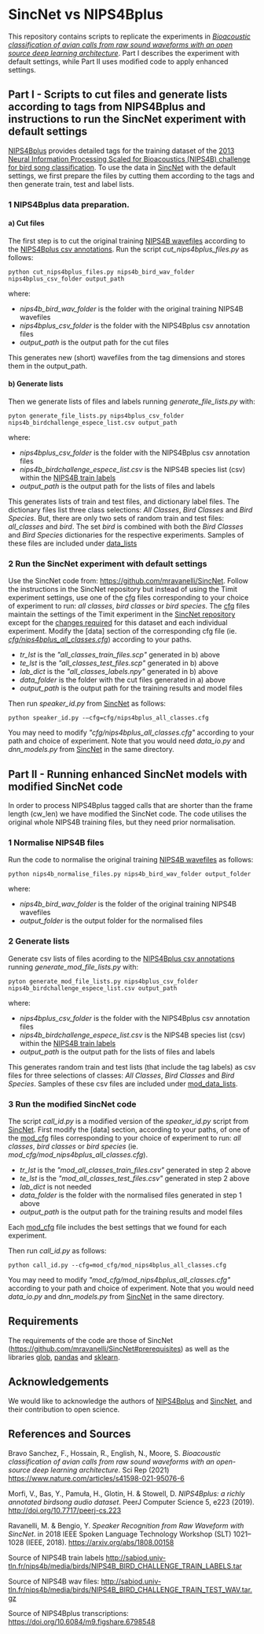 # SincNet vs NIPS4Bplus 

This repository contains scripts to replicate the experiments in [*Bioacoustic classification of avian calls from raw sound waveforms with an open source deep learning architecture*](https://www.nature.com/articles/s41598-021-95076-6). Part I describes the experiment with default settings, while Part II uses modified code to apply enhanced settings.

## Part I - Scripts to cut files and generate lists according to tags from NIPS4Bplus and instructions to run the SincNet experiment with default settings

[NIPS4Bplus](http://doi.org/10.7717/peerj-cs.223) provides detailed tags for the training dataset of the [2013 Neural
Information Processing Scaled for Bioacoustics (NIPS4B) challenge for bird song
classification](http://sabiod.lis-lab.fr/nips4b/challenge1.html). To use the data in [SincNet](http://arxiv.org/abs/1808.00158) with the default settings, we first prepare the files by cutting them according to the tags and then generate train, test and label lists. 
### 1 NIPS4Bplus data preparation.
#### a) Cut files
The first step is to cut the original training [NIPS4B wavefiles](http://sabiod.univ-tln.fr/nips4b/media/birds/NIPS4B_BIRD_CHALLENGE_TRAIN_TEST_WAV.tar.gz) according to the [NIPS4Bplus csv annotations](https://doi.org/10.6084/m9.figshare.6798548). Run the script *cut_nips4bplus_files.py* as follows:

```
python cut_nips4bplus_files.py nips4b_bird_wav_folder nips4bplus_csv_folder output_path
```

where:

+ *nips4b_bird_wav_folder* is the folder with the original training NIPS4B wavefiles
+ *nips4bplus_csv_folder* is the folder with the NIPS4Bplus csv annotation files
+ *output_path* is the output path for the cut files

This generates new (short) wavefiles from the tag dimensions and stores them in the output_path.

#### b) Generate lists

Then we generate lists of files and labels running *generate_file_lists.py* with:

```
pyton generate_file_lists.py nips4bplus_csv_folder nips4b_birdchallenge_espece_list.csv output_path
```

where:

+ *nips4bplus_csv_folder* is the folder with the NIPS4Bplus csv annotation files
+ *nips4b_birdchallenge_espece_list.csv* is the NIPS4B species list (csv) within the [NIPS4B train labels](http://sabiod.univ-tln.fr/nips4b/media/birds/NIPS4B_BIRD_CHALLENGE_TRAIN_LABELS.tar)
+ *output_path* is the output path for the lists of files and labels

This generates lists of train and test files, and dictionary label files. The dictionary files list three class selections: *All Classes*, *Bird Classes* and *Bird Species*. But, there are only two sets of random train and test files: *all_classes* and *bird*. The set *bird* is combined with both the *Bird Classes* and *Bird Species* dictionaries for the respective experiments. Samples of these files are included under [data_lists](https://github.com/fbravosanchez/NIPS4Bplus/tree/master/data_lists)

### 2 Run the SincNet experiment with default settings
Use the SincNet code from:
https://github.com/mravanelli/SincNet. Follow the instructions in the SincNet repository but instead of using the Timit experiment settings, use one of the [cfg](https://github.com/fbravosanchez/NIPS4Bplus/tree/master/cfg) files corresponding to your choice of experiment to run: *all classes*, *bird classes* or *bird species*. The [cfg](https://github.com/fbravosanchez/NIPS4Bplus/tree/master/cfg) files maintain the settings of the Timit experiment in the [SincNet repository](https://github.com/mravanelli/SincNet) except for the [changes required](https://www.nature.com/articles/s41598-021-95076-6) for this dataset and each individual experiment. Modify the [data] section of the corresponding cfg file (ie. [*cfg/nips4bplus_all_classes.cfg*](https://github.com/fbravosanchez/NIPS4Bplus/tree/master/cfg/nips4bplus_all_classes.cfg)) according to your paths.

+ *tr_lst* is the *"all_classes_train_files.scp"* generated in b) above
+ *te_lst* is the *"all_classes_test_files.scp"* generated in b) above
+ *lab_dict* is the *"all_classes_labels.npy"* generated in b) above
+ *data_folder* is the folder with the cut files generated in a) above
+ *output_path* is the output path for the training results and model files

Then run *speaker_id.py* from [SincNet](https://github.com/mravanelli/SincNet) as follows:

```
python speaker_id.py -–cfg=cfg/nips4bplus_all_classes.cfg
```

You may need to modify *"cfg/nips4bplus_all_classes.cfg"* according to your path and choice of experiment. Note that you would need *data_io.py* and *dnn_models.py* from [SincNet](https://github.com/mravanelli/SincNet) in the same directory.

## Part II - Running enhanced SincNet models with modified SincNet code

In order to process NIPS4Bplus tagged calls that are shorter than the frame length (cw_len) we have modified the SincNet code. The code utilises the original whole NIPS4B training files, but they need prior normalisation. 

### 1 Normalise NIPS4B files

Run the code to normalise the original training [NIPS4B wavefiles](http://sabiod.univ-tln.fr/nips4b/media/birds/NIPS4B_BIRD_CHALLENGE_TRAIN_TEST_WAV.tar.gz) as follows:
```
python nips4b_normalise_files.py nips4b_bird_wav_folder output_folder
```

where:
+ *nips4b_bird_wav_folder* is the folder of the original training NIPS4B wavefiles
+ *output_folder* is the output folder for the normalised files

### 2 Generate lists

Generate csv lists of files acording to the [NIPS4Bplus csv annotations](https://doi.org/10.6084/m9.figshare.6798548) running *generate_mod_file_lists.py* with:

```
pyton generate_mod_file_lists.py nips4bplus_csv_folder nips4b_birdchallenge_espece_list.csv output_path
```

where:

+ *nips4bplus_csv_folder* is the folder with the NIPS4Bplus csv annotation files
+ *nips4b_birdchallenge_espece_list.csv* is the NIPS4B species list (csv) within the [NIPS4B train labels](http://sabiod.univ-tln.fr/nips4b/media/birds/NIPS4B_BIRD_CHALLENGE_TRAIN_LABELS.tar)
+ *output_path* is the output path for the lists of files and labels

This generates random train and test lists (that include the tag labels) as csv files for three selections of classes: *All Classes*, *Bird Classes* and *Bird Species*. Samples of these csv files are included under [mod_data_lists](https://github.com/fbravosanchez/NIPS4Bplus/tree/master/mod_data_lists).

### 3 Run the modified SincNet code

The script *call_id.py* is a modified version of the *speaker_id.py* script from [SincNet](https://github.com/mravanelli/SincNet). First modify the [data] section, according to your paths, of one of the [mod_cfg](https://github.com/fbravosanchez/NIPS4Bplus/tree/master/mod_cfg) files corresponding to your choice of experiment to run: *all classes*, *bird classes* or *bird species* (ie. *mod_cfg/mod_nips4bplus_all_classes.cfg*).

+ *tr_lst* is the *"mod_all_classes_train_files.csv"* generated in step 2 above
+ *te_lst* is the *"mod_all_classes_test_files.csv"* generated in step 2 above
+ *lab_dict* is not needed
+ *data_folder* is the folder with the normalised files generated in step 1 above
+ *output_path* is the output path for the training results and model files

Each [mod_cfg](https://github.com/fbravosanchez/NIPS4Bplus/tree/master/mod_cfg) file includes the best settings that we found for each experiment.

Then run *call_id.py* as follows:

```
python call_id.py --cfg=mod_cfg/mod_nips4bplus_all_classes.cfg
```

You may need to modify *"mod_cfg/mod_nips4bplus_all_classes.cfg"* according to your path and choice of experiment. Note that you would need *data_io.py* and *dnn_models.py* from [SincNet](https://github.com/mravanelli/SincNet) in the same directory.


## Requirements
The requirements of the code are those of SincNet (https://github.com/mravanelli/SincNet#prerequisites) as well as the libraries [glob](https://docs.python.org/library/glob.html), [pandas](https://pandas.pydata.org) and [sklearn](https://scikit-learn.org).

## Acknowledgements

We would like to acknowledge the authors of [NIPS4Bplus](http://doi.org/10.7717/peerj-cs.223) and [SincNet](https://arxiv.org/abs/1808.00158), and their contribution to open science.

## References and Sources

Bravo Sanchez, F., Hossain, R., English, N., Moore, S. *Bioacoustic classification of avian calls from raw sound waveforms with an open-source deep learning architecture*. Sci Rep (2021)
https://www.nature.com/articles/s41598-021-95076-6

Morfi, V., Bas, Y., Pamuła, H., Glotin, H. & Stowell, D. *NIPS4Bplus: a richly annotated birdsong audio dataset*. PeerJ Computer Science 5, e223 (2019).
http://doi.org/10.7717/peerj-cs.223

Ravanelli, M. & Bengio, Y. *Speaker Recognition from Raw Waveform with SincNet*. in 2018 IEEE Spoken Language Technology Workshop (SLT) 1021–1028 (IEEE, 2018).
https://arxiv.org/abs/1808.00158

Source of NIPS4B train labels
http://sabiod.univ-tln.fr/nips4b/media/birds/NIPS4B_BIRD_CHALLENGE_TRAIN_LABELS.tar

Source of NIPS4B wav files:
http://sabiod.univ-tln.fr/nips4b/media/birds/NIPS4B_BIRD_CHALLENGE_TRAIN_TEST_WAV.tar.gz

Source of NIPS4Bplus transcriptions:
https://doi.org/10.6084/m9.figshare.6798548
